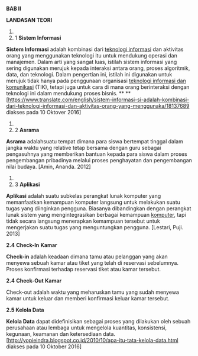 

**BAB II**

**LANDASAN TEORI**

1.
  1. 1 **Sistem Informasi**

**Sistem Informasi**  adalah kombinasi dari  [teknologi informasi](https://id.wikipedia.org/wiki/Teknologi_informasi) dan aktivitas orang yang menggunakan teknologi itu untuk mendukung operasi dan manajemen. Dalam arti yang sangat luas, istilah sistem informasi yang sering digunakan merujuk kepada interaksi antara orang, proses algoritmik, data, dan teknologi. Dalam pengertian ini, istilah ini digunakan untuk merujuk tidak hanya pada penggunaan organisasi  [teknologi informasi dan komunikasi](https://id.wikipedia.org/wiki/Teknologi_informasi_dan_komunikasi) (TIK), tetapi juga untuk cara di mana orang berinteraksi dengan teknologi ini dalam mendukung proses bisnis. ** ** [https://www.translate.com/english/sistem-informasi-si-adalah-kombinasi-dari-teknologi-informasi-dan-aktivitas-orang-yang-menggunaka/18137689 diakses pada 10 Oktover 2016]

1.
  1. 2 **Asrama**

**Asrama** adalahsuatu tempat dimana para siswa bertempat tinggal dalam jangka waktu yang relative tetap bersama dengan guru sebagai pengasuhnya yang memberikan bantuan kepada para siswa dalam proses pengembangan pribadinya melalui proses penghayatan dan pengembangan nilai budaya. [Amin, Ananda. 2012]

1.
  1. 3 **Aplikasi**

**Aplikasi**  adalah suatu subkelas perangkat lunak komputer yang memanfaatkan kemampuan komputer langsung untuk melakukan suatu tugas yang diinginkan pengguna. Biasanya dibandingkan dengan perangkat lunak sistem yang mengintegrasikan berbagai kemampuan [komputer](http://definisimu.blogspot.com/2012/07/definisi-komputer.html), tapi tidak secara langsung menerapkan kemampuan tersebut untuk mengerjakan suatu tugas yang menguntungkan pengguna. [Lestari, Puji. 2013]

**2.4**  **Check-In**  **Kamar**

**Check-in** adalah keadaan dimana tamu atau pelanggan yang akan menyewa sebuah kamar atau tiket yang telah di reservasi sebelumnya. Proses konfirmasi terhadap reservasi tiket atau kamar tersebut.

**2.4**  **Check-Out**  **Kamar**

Check-out adalah waktu yang meharuskan tamu yang sudah menyewa kamar untuk keluar dan memberi konfirmasi keluar kamar tersebut.

**2.5 Kelola Data**

**Kelola Data** dapat didefinisikan sebagai proses yang dilakukan oleh sebuah perusahaan atau lembaga untuk mengelola kuantitas, konsistensi, kegunaan, keamanan dan ketersediaan data. [http://yopieindra.blogspot.co.id/2010/10/apa-itu-tata-kelola-data.html diakses pada 10 Oktober 2016]


